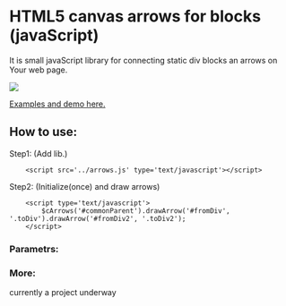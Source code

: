 # HTML5 canvas arrows for blocks (javaScript)

It is small javaScript library for connecting static div blocks an arrows on Your web page.

<img src="https://github.com/Verhov/arrows_for_blocks/blob/master/screenshot.png?raw=true" />

<a href="http://michael.verhov.com/Project/canvas_arrows_for_div">Examples and demo here.</a>


## How to use:

Step1: (Add lib.)

        <script src='../arrows.js' type='text/javascript'></script>

Step2: (Initialize(once) and draw arrows)

        <script type='text/javascript'>
          	$cArrows('#commonParent').drawArrow('#fromDiv', '.toDiv').drawArrow('#fromDiv2', '.toDiv2');
        </script>

### Parametrs:

### More:

currently a project underway
